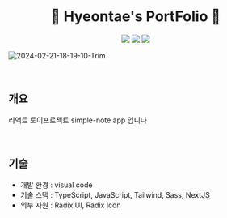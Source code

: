 <p align="center">
  <h1 align="center">🙌 Hyeontae's PortFolio 🙌</h1>
  <p align="center">
 <img src="https://img.shields.io/badge/-NextJS-05122A?style=flat&logo=Next.js&logoColor=ffff"/>
    <img src="https://img.shields.io/badge/-TypeScript-05122A?style=flat&logo=Typescript&logoColor=blue"/>
    <img src="https://img.shields.io/badge/-SASS-05122A?style=flat&logo=Sass&logoColor=red"/>
</p>

![2024-02-21-18-19-10-Trim](https://github.com/htkim97/simply_Scheduler/assets/52130444/8bc868a5-6e40-4f57-a02b-1abcd2c78938)

<br/>


## 개요
 
  리액트 토이프로젝트 simple-note app 입니다

<br/>

## 기술

- 개발 환경 : visual code
- 기술 스택 : TypeScript, JavaScript, Tailwind, Sass, NextJS
- 외부 자원 : Radix UI, Radix Icon




